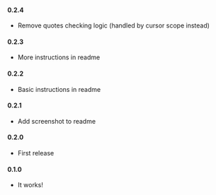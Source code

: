 #### 0.2.4
 - Remove quotes checking logic (handled by cursor scope instead)

#### 0.2.3
 - More instructions in readme

#### 0.2.2
 - Basic instructions in readme

#### 0.2.1
 - Add screenshot to readme

#### 0.2.0
 - First release

#### 0.1.0
 - It works!

